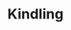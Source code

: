 ---
title: Kindling
year: 1932
opening_date: 1932-03-29
closing_date: 
layout: productions
image:
image_caption:
image_credit:
playbill:
category:
Theatre: Theatre Jacksonville
crew:
  Staging and Props: Anne C. Lalor
  Director: Philip Devlin
cast:
  Mrs. Bates: Charlotte Bowden Perry
  Mr. Howland: Eugene LeaMond
  Steve Bates: Harry Lewis
  Donovan: J.H. Richards
  Maggie Schultz: Louise Twitty
  Mrs. Burke-Smith: Marguerite Culp
  Dr. Ralph Taylor: Ralph W. Cooper, Jr.
  Alice: Sara Clark
  Rafferty: Sidney Clark
  Heinrich Schultz: Stokes Perry
external_links:
---